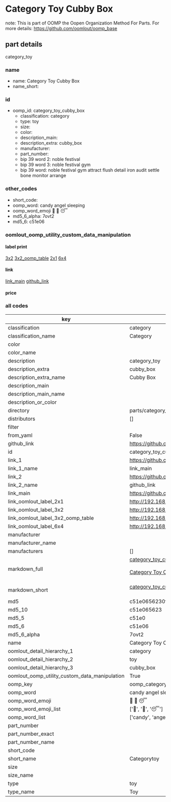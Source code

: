 # Category Toy Cubby Box  

note: This is part of OOMP the Oopen Organization Method For Parts. For more details: https://github.com/oomlout/oomp_base

##  part details



category_toy

### name
* name: Category Toy Cubby Box
* name_short: 
### id
* oomp_id: category_toy_cubby_box
  * classification: category
  * type: toy
  * size: 
  * color: 
  * description_main: 
  * description_extra: cubby_box
  * manufacturer: 
  * part_number: 
  * bip 39 word 2: noble festival
  * bip 39 word 3: noble festival gym
  * bip 39 word: noble festival gym attract flush detail iron audit settle bone monitor arrange

### other_codes
* short_code: 
* oomp_word: candy angel sleeping
* oomp_word_emoji :candy: :angel: :sleeping:
* md5_6_alpha: 7ovt2
* md5_6: c51e06






### oomlout_oomp_utility_custom_data_manipulation
#### label print
[3x2](http://192.168.1.245:1112/?label=oomp%207ovt2)
[3x2_oomp_table](http://192.168.1.107:1112/?label=oomp%207ovt2)
[2x1](http://192.168.1.242:1112/?label=oomp%207ovt2)
[6x4](http://192.168.1.55:1112/?label=oomp%207ovt2)    

#### link

[link_main](https://github.com/oomlout/oomlout_oomp_current_version_messy/tree/main/parts/category_toy_cubby_box) [github_link](https://github.com/oomlout/oomlout_oomp_part_src/tree/main/parts/category_toy_cubby_box)                             

#### price







### all codes 
| key | value |  
| --- | --- |  
| classification | category |  
| classification_name | Category |  
| color |  |  
| color_name |  |  
| description | category_toy |  
| description_extra | cubby_box |  
| description_extra_name | Cubby Box |  
| description_main |  |  
| description_main_name |  |  
| description_or_color |   |  
| directory | parts/category_toy_cubby_box |  
| distributors | [] |  
| filter |  |  
| from_yaml | False |  
| github_link | https://github.com/oomlout/oomlout_oomp_part_src/tree/main/parts/category_toy_cubby_box |  
| id | category_toy_cubby_box |  
| link_1 | https://github.com/oomlout/oomlout_oomp_current_version_messy/tree/main/parts/category_toy_cubby_box |  
| link_1_name | link_main |  
| link_2 | https://github.com/oomlout/oomlout_oomp_part_src/tree/main/parts/category_toy_cubby_box |  
| link_2_name | github_link |  
| link_main | https://github.com/oomlout/oomlout_oomp_current_version_messy/tree/main/parts/category_toy_cubby_box |  
| link_oomlout_label_2x1 | http://192.168.1.242:1112/?label=oomp%207ovt2 |  
| link_oomlout_label_3x2 | http://192.168.1.245:1112/?label=oomp%207ovt2 |  
| link_oomlout_label_3x2_oomp_table | http://192.168.1.107:1112/?label=oomp%207ovt2 |  
| link_oomlout_label_6x4 | http://192.168.1.55:1112/?label=oomp%207ovt2 |  
| manufacturer |  |  
| manufacturer_name |  |  
| manufacturers | [] |  
| markdown_full | [category_toy_cubby_box](https://github.com/oomlout/oomlout_oomp_current_version_messy/tree/main/parts/category_toy_cubby_box)<br>[](https://github.com/oomlout/oomlout_oomp_current_version_messy/tree/main/parts/category_toy_cubby_box)<br>[Category Toy Cubby Box](https://github.com/oomlout/oomlout_oomp_current_version_messy/tree/main/parts/category_toy_cubby_box)<br><br> |  
| markdown_short | [category_toy_cubby_box](https://github.com/oomlout/oomlout_oomp_current_version_messy/tree/main/parts/category_toy_cubby_box)<br><br> |  
| md5 | c51e0656230f0ec8f12ce0ecd0154cad |  
| md5_10 | c51e065623 |  
| md5_5 | c51e0 |  
| md5_6 | c51e06 |  
| md5_6_alpha | 7ovt2 |  
| name | Category Toy Cubby Box |  
| oomlout_detail_hierarchy_1 | category |  
| oomlout_detail_hierarchy_2 | toy |  
| oomlout_detail_hierarchy_3 | cubby_box |  
| oomlout_oomp_utility_custom_data_manipulation | True |  
| oomp_key | oomp_category_toy_cubby_box |  
| oomp_word | candy angel sleeping |  
| oomp_word_emoji | :candy: :angel: :sleeping: |  
| oomp_word_emoji_list | [':candy:', ':angel:', ':sleeping:'] |  
| oomp_word_list | ['candy', 'angel', 'sleeping'] |  
| part_number |  |  
| part_number_exact |  |  
| part_number_name |  |  
| short_code |  |  
| short_name | Categorytoy |  
| size |  |  
| size_name |  |  
| type | toy |  
| type_name | Toy |  
